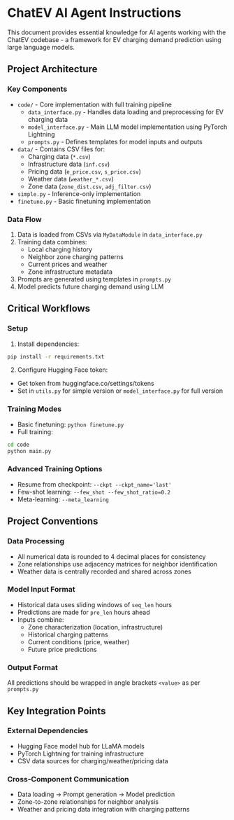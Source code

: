 # ChatEV AI Agent Instructions

This document provides essential knowledge for AI agents working with the ChatEV codebase - a framework for EV charging demand prediction using large language models.

## Project Architecture

### Key Components
- `code/` - Core implementation with full training pipeline
  - `data_interface.py` - Handles data loading and preprocessing for EV charging data
  - `model_interface.py` - Main LLM model implementation using PyTorch Lightning
  - `prompts.py` - Defines templates for model inputs and outputs
- `data/` - Contains CSV files for:
  - Charging data (`*.csv`)
  - Infrastructure data (`inf.csv`) 
  - Pricing data (`e_price.csv`, `s_price.csv`)
  - Weather data (`weather_*.csv`)
  - Zone data (`zone_dist.csv`, `adj_filter.csv`)
- `simple.py` - Inference-only implementation
- `finetune.py` - Basic finetuning implementation

### Data Flow
1. Data is loaded from CSVs via `MyDataModule` in `data_interface.py`
2. Training data combines:
   - Local charging history
   - Neighbor zone charging patterns
   - Current prices and weather
   - Zone infrastructure metadata
3. Prompts are generated using templates in `prompts.py`
4. Model predicts future charging demand using LLM

## Critical Workflows

### Setup
1. Install dependencies:
```bash
pip install -r requirements.txt
```

2. Configure Hugging Face token:
- Get token from huggingface.co/settings/tokens
- Set in `utils.py` for simple version or `model_interface.py` for full version

### Training Modes
- Basic finetuning: `python finetune.py`
- Full training: 
```bash
cd code
python main.py
```

### Advanced Training Options
- Resume from checkpoint: `--ckpt --ckpt_name='last'`
- Few-shot learning: `--few_shot --few_shot_ratio=0.2`
- Meta-learning: `--meta_learning`

## Project Conventions

### Data Processing
- All numerical data is rounded to 4 decimal places for consistency
- Zone relationships use adjacency matrices for neighbor identification
- Weather data is centrally recorded and shared across zones

### Model Input Format
- Historical data uses sliding windows of `seq_len` hours
- Predictions are made for `pre_len` hours ahead
- Inputs combine:
  - Zone characterization (location, infrastructure)
  - Historical charging patterns
  - Current conditions (price, weather)
  - Future price predictions

### Output Format
All predictions should be wrapped in angle brackets `<value>` as per `prompts.py`

## Key Integration Points

### External Dependencies
- Hugging Face model hub for LLaMA models
- PyTorch Lightning for training infrastructure
- CSV data sources for charging/weather/pricing data

### Cross-Component Communication
- Data loading → Prompt generation → Model prediction
- Zone-to-zone relationships for neighbor analysis
- Weather and pricing data integration with charging patterns